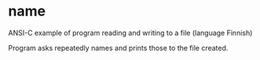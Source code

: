 # name
ANSI-C example of program reading and writing to a file (language Finnish)

Program asks repeatedly names and prints those to the file created.
